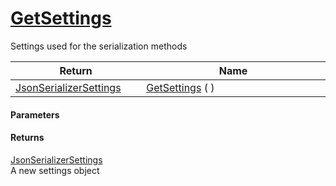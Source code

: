 # [GetSettings](./SerializationHelper--GetSettings.md)

Settings used for the serialization methods

| Return<div><a href="#"><img width=225></a></div> | Name<div><a href="#"><img width=525></a></div> | 
| --- | --- | 
| [JsonSerializerSettings](./SerializationHelper--GetSettings.md) | [GetSettings](./SerializationHelper--GetSettings.md) ( ) | 


#### Parameters

#### Returns
[JsonSerializerSettings](./SerializationHelper--GetSettings.md)<br>
A new settings object